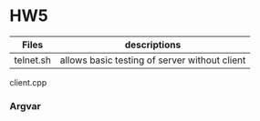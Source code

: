 # HW5

Files | descriptions
--- | ---
telnet.sh | allows basic testing of server without client
client.cpp

### Argvar
